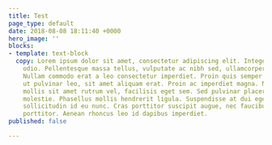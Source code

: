 ```yaml
---
title: Test
page_type: default
date: 2018-08-08 18:11:40 +0000
hero_image: ''
blocks:
- template: text-block
  copy: Lorem ipsum dolor sit amet, consectetur adipiscing elit. Integer vitae porta
    odio. Pellentesque massa tellus, vulputate ac nibh sed, ullamcorper semper tortor.
    Nullam commodo erat a leo consectetur imperdiet. Proin quis semper risus. Etiam
    ut pulvinar leo, sit amet aliquam erat. Proin ac imperdiet magna. Nunc orci massa,
    mollis sit amet rutrum vel, facilisis eget sem. Sed pulvinar placerat est faucibus
    molestie. Phasellus mollis hendrerit ligula. Suspendisse at dui eget felis iaculis
    sollicitudin id eu nunc. Cras porttitor suscipit augue, nec faucibus mi semper
    porttitor. Aenean rhoncus leo id dapibus imperdiet.
published: false

---
```

